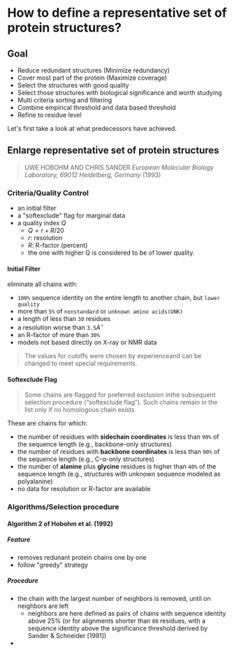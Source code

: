 # How to define a representative set of protein structures?

## Goal

* Reduce redundant structures (Minimize redundancy)
* Cover most part of the protein (Maximize coverage)
* Select the structures with good quality
* Select those structures with biological significance and worth studying
* Multi criteria sorting and filtering
* Combine empirical threshold and data based threshold
* Refine to residue level

Let's first take a look at what predecessors have achieved.

## Enlarge representative set of protein structures

> UWE HOBOHM AND CHRIS SANDER _European Molecular Biology Laboratory, 69012 Heidelberg, Germany_ (1993)

### Criteria/Quality Control

* an initial filter
* a "softexclude" flag for marginal data
* a quality index $Q$
  * $Q=r+R/20$
  * $r$: resolution
  * $R$: R-factor (percent)
  * the one with higher Q is considered to be of lower quality.

#### Initial Filter

eliminate all chains with:

* `100%` sequence identity on the entire length to another chain, but `lower quality`
* more than `5%` of `nonstandard` or `unknown amino acids(UNK)`
* a length of less than `30` residues
* a resolution worse than `3.5`$A^{\circ}$
* an R-factor of more than `30%`
* models not based directly on X-ray or NMR data

> The values for cutoffs were chosen by experienceand can be changed
to meet special requirements.

#### Softexclude Flag

> Some chains are flagged for preferred exclusion inthe
subsequent selection procedure (“softexclude flag”). Such chains
remain in the list only if no homologous chain exists

These are chains for which:

* the number of residues with __sidechain coordinates__ is less than `90%` of the sequence length (e.g., backbone-only structures)
* the number of residues with __backbone coordinates__ is less than `90%` of the sequence length (e.g., C-α-only structures)
* the number of __alanine__ plus __glycine__ residues is higher than `40%` of the sequence length (e.g., structures with unknown sequence modeled as polyalanine)
* no data for resolution or R-factor are available

### Algorithms/Selection procedure

#### Algorithm 2 of Hobohm et al. (1992)

##### Feature

* removes redunant protein chains one by one
* follow "greedy" strategy

##### Procedure

* the chain with the largest number of neighbors is removed, until on neighbors are left
  * neighbors are here defined as pairs of chains with sequence identity above 25% (or for alignments shorter than `80` residues, with a sequence identity above the significance threshold derived by Sander & Schneider [1991])
* 
